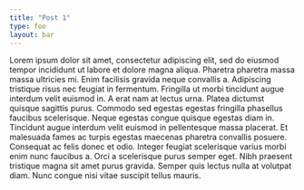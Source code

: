 ```yaml
---
title: "Post 1"
type: foo
layout: bar
---
```


Lorem ipsum dolor sit amet, consectetur adipiscing elit, sed do eiusmod tempor incididunt ut labore et dolore magna aliqua. Pharetra pharetra massa massa ultricies mi. Enim facilisis gravida neque convallis a. Adipiscing tristique risus nec feugiat in fermentum. Fringilla ut morbi tincidunt augue interdum velit euismod in. A erat nam at lectus urna. Platea dictumst quisque sagittis purus. Commodo sed egestas egestas fringilla phasellus faucibus scelerisque. Neque egestas congue quisque egestas diam in. Tincidunt augue interdum velit euismod in pellentesque massa placerat. Et malesuada fames ac turpis egestas maecenas pharetra convallis posuere. Consequat ac felis donec et odio. Integer feugiat scelerisque varius morbi enim nunc faucibus a. Orci a scelerisque purus semper eget. Nibh praesent tristique magna sit amet purus gravida. Semper quis lectus nulla at volutpat diam. Nunc congue nisi vitae suscipit tellus mauris.
